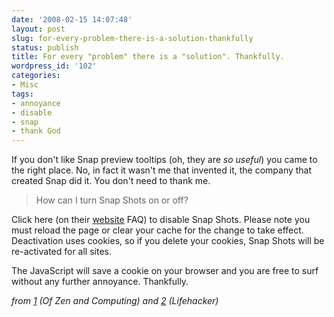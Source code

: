 ```yaml
---
date: '2008-02-15 14:07:48'
layout: post
slug: for-every-problem-there-is-a-solution-thankfully
status: publish
title: For every "problem" there is a "solution". Thankfully.
wordpress_id: '102'
categories:
- Misc
tags:
- annoyance
- disable
- snap
- thank God
---
```


If you don't like Snap preview tooltips (oh, they are _so useful_) you came to the right place. No, in fact it wasn't me that invented it, the company that created Snap did it. You don't need to thank me.






> How can I turn Snap Shots on or off?

Click here (on their [website](http://www.snap.com/snapshots_faq.php#2) FAQ) to disable Snap Shots. Please note you must reload the page or clear your cache for the change to take effect. Deactivation uses cookies, so if you delete your cookies, Snap Shots will be re-activated for all sites.




The JavaScript will save a cookie on your browser and you are free to surf without any further annoyance. Thankfully.

_from [1](http://www.ofzenandcomputing.com/zanswers/304) (Of Zen and Computing) and [2](http://www.lifehacker.com/software/annoyances/disable-snap-previews-on-web-sites-232846.php) (Lifehacker)_
